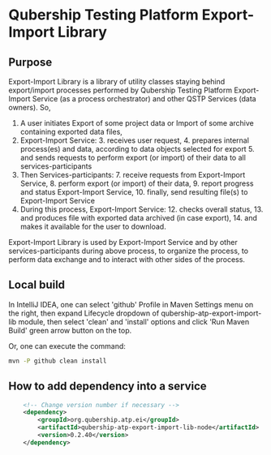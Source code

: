 # Qubership Testing Platform Export-Import Library

## Purpose
Export-Import Library is a library of utility classes staying behind export/import processes performed by
Qubership Testing Platform Export-Import Service (as a process orchestrator) and other QSTP Services (data owners).
So, 
1. A user initiates Export of some project data or Import of some archive containing exported data files,
2. Export-Import Service:
   3. receives user request, 
   4. prepares internal process(es) and data, according to data objects selected for export
   5. and sends requests to perform export (or import) of their data to all services-participants
6. Then Services-participants:
   7. receive requests from Export-Import Service,
   8. perform export (or import) of their data,
   9. report progress and status Export-Import Service,
   10. finally, send resulting file(s) to Export-Import Service
11. During this process, Export-Import Service:
    12. checks overall status, 
    13. and produces file with exported data archived (in case export),
    14. and makes it available for the user to download.

Export-Import Library is used by Export-Import Service and by other services-participants during above process,
to organize the process, to perform data exchange and to interact with other sides of the process.

## Local build

In IntelliJ IDEA, one can select 'github' Profile in Maven Settings menu on the right,
then expand Lifecycle dropdown of qubership-atp-export-import-lib module, then select 'clean' and 'install' 
options and click 'Run Maven Build' green arrow button on the top.

Or, one can execute the command:
```bash
mvn -P github clean install
```

## How to add dependency into a service
```xml
    <!-- Change version number if necessary -->
    <dependency>
        <groupId>org.qubership.atp.ei</groupId>
        <artifactId>qubership-atp-export-import-lib-node</artifactId>
        <version>0.2.40</version>
    </dependency>
```
